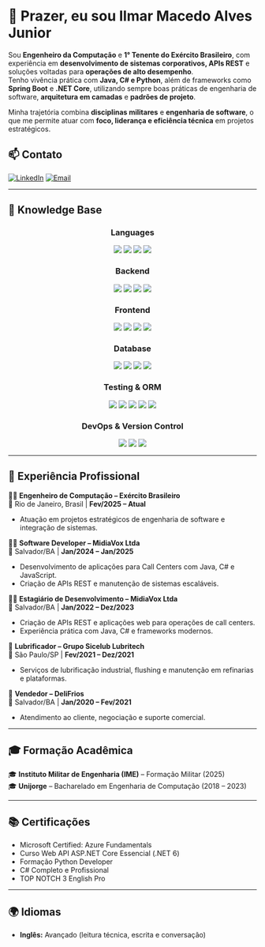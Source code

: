 # 👋 Prazer, eu sou Ilmar Macedo Alves Junior  

Sou **Engenheiro da Computação** e **1° Tenente do Exército Brasileiro**, com experiência em **desenvolvimento de sistemas corporativos, APIs REST** e soluções voltadas para **operações de alto desempenho**.  
Tenho vivência prática com **Java, C# e Python**, além de frameworks como **Spring Boot** e **.NET Core**, utilizando sempre boas práticas de engenharia de software, **arquitetura em camadas** e **padrões de projeto**.  

Minha trajetória combina **disciplinas militares** e **engenharia de software**, o que me permite atuar com **foco, liderança e eficiência técnica** em projetos estratégicos.  

## 📫 Contato

[![LinkedIn](https://img.shields.io/badge/LinkedIn-0077B5?style=for-the-badge&logo=linkedin&logoColor=white)](https://linkedin.com/in/ilmar)
[![Email](https://img.shields.io/badge/Email-D14836?style=for-the-badge&logo=gmail&logoColor=white)](mailto:ilmar@email.com)

---

## 🚀 Knowledge Base  

<h3 align="center">Languages</h3>  
<p align="center">
  <img src="https://img.shields.io/badge/-Java-007396?style=for-the-badge&logo=openjdk&logoColor=white"/>
  <img src="https://img.shields.io/badge/-Python-3776AB?style=for-the-badge&logo=python&logoColor=white"/>
  <img src="https://img.shields.io/badge/-C%23-239120?style=for-the-badge&logo=c-sharp&logoColor=white"/>
  <img src="https://img.shields.io/badge/-JavaScript-F7DF1E?style=for-the-badge&logo=javascript&logoColor=black"/>
</p>  

<h3 align="center">Backend</h3>  
<p align="center">
  <img src="https://img.shields.io/badge/-Spring%20Boot-6DB33F?style=for-the-badge&logo=springboot&logoColor=white"/>
  <img src="https://img.shields.io/badge/-.NET%20Core-512BD4?style=for-the-badge&logo=dotnet&logoColor=white"/>
  <img src="https://img.shields.io/badge/-Node.js-339933?style=for-the-badge&logo=nodedotjs&logoColor=white"/>
  <img src="https://img.shields.io/badge/-Django-092E20?style=for-the-badge&logo=django&logoColor=white"/>
</p>  

<h3 align="center">Frontend</h3>  
<p align="center">
  <img src="https://img.shields.io/badge/-HTML5-E34F26?style=for-the-badge&logo=html5&logoColor=white"/>
  <img src="https://img.shields.io/badge/-CSS3-1572B6?style=for-the-badge&logo=css3&logoColor=white"/>
  <img src="https://img.shields.io/badge/-JavaScript-F7DF1E?style=for-the-badge&logo=javascript&logoColor=black"/>
  <img src="https://img.shields.io/badge/-React-61DAFB?style=for-the-badge&logo=react&logoColor=black"/>
</p>  

<h3 align="center">Database</h3>  
<p align="center">
  <img src="https://img.shields.io/badge/-MySQL-4479A1?style=for-the-badge&logo=mysql&logoColor=white"/>
  <img src="https://img.shields.io/badge/-PostgreSQL-336791?style=for-the-badge&logo=postgresql&logoColor=white"/>
  <img src="https://img.shields.io/badge/-SQL%20Server-CC2927?style=for-the-badge&logo=microsoftsqlserver&logoColor=white"/>
  <img src="https://img.shields.io/badge/-MongoDB-47A248?style=for-the-badge&logo=mongodb&logoColor=white"/>
</p>  

<h3 align="center">Testing & ORM</h3>  
<p align="center">
  <img src="https://img.shields.io/badge/-JUnit-25A162?style=for-the-badge&logo=junit5&logoColor=white"/>
  <img src="https://img.shields.io/badge/-NUnit-512BD4?style=for-the-badge&logo=dotnet&logoColor=white"/>
  <img src="https://img.shields.io/badge/-Mockito-6DB33F?style=for-the-badge&logo=java&logoColor=white"/>
  <img src="https://img.shields.io/badge/-Hibernate-59666C?style=for-the-badge&logo=hibernate&logoColor=white"/>
  <img src="https://img.shields.io/badge/-JPA-007396?style=for-the-badge&logo=java&logoColor=white"/>
</p>  

<h3 align="center">DevOps & Version Control</h3>  
<p align="center">
  <img src="https://img.shields.io/badge/-Docker-2496ED?style=for-the-badge&logo=docker&logoColor=white"/>
  <img src="https://img.shields.io/badge/-Git-F05032?style=for-the-badge&logo=git&logoColor=white"/>
  <img src="https://img.shields.io/badge/-GitHub-181717?style=for-the-badge&logo=github&logoColor=white"/>
</p>  

---

## 💼 Experiência Profissional  

👨‍💻 **Engenheiro de Computação – Exército Brasileiro**  
📍 Rio de Janeiro, Brasil | **Fev/2025 – Atual**  
- Atuação em projetos estratégicos de engenharia de software e integração de sistemas.  

👨‍💻 **Software Developer – MidiaVox Ltda**  
📍 Salvador/BA | **Jan/2024 – Jan/2025**  
- Desenvolvimento de aplicações para Call Centers com Java, C# e JavaScript.  
- Criação de APIs REST e manutenção de sistemas escaláveis.  

🧑‍💼 **Estagiário de Desenvolvimento – MidiaVox Ltda**  
📍 Salvador/BA | **Jan/2022 – Dez/2023**  
- Criação de APIs REST e aplicações web para operações de call centers.  
- Experiência prática com Java, C# e frameworks modernos.  

🔧 **Lubrificador – Grupo Sicelub Lubritech**  
📍 São Paulo/SP | **Fev/2021 – Dez/2021**  
- Serviços de lubrificação industrial, flushing e manutenção em refinarias e plataformas.  

💼 **Vendedor – DeliFrios**  
📍 Salvador/BA | **Jan/2020 – Fev/2021**  
- Atendimento ao cliente, negociação e suporte comercial.  

---

## 🎓 Formação Acadêmica  

🎓 **Instituto Militar de Engenharia (IME)** – Formação Militar (2025)  
🎓 **Unijorge** – Bacharelado em Engenharia de Computação (2018 – 2023)  

---

## 📚 Certificações  

- Microsoft Certified: Azure Fundamentals  
- Curso Web API ASP.NET Core Essencial (.NET 6)  
- Formação Python Developer  
- C# Completo e Profissional  
- TOP NOTCH 3 English Pro  

---

## 🌍 Idiomas  

- **Inglês:** Avançado (leitura técnica, escrita e conversação)  

